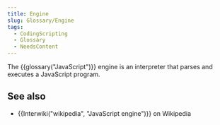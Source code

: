 ```yaml
---
title: Engine
slug: Glossary/Engine
tags:
  - CodingScripting
  - Glossary
  - NeedsContent
---
```

The {{glossary("JavaScript")}} engine is an interpreter that parses and executes a JavaScript program.

## See also

- {{Interwiki("wikipedia", "JavaScript engine")}} on Wikipedia

